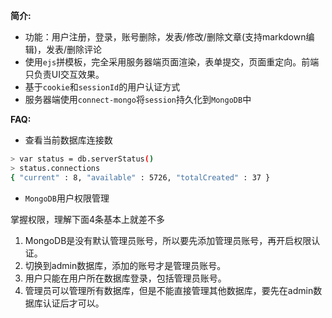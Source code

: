 __简介:__

* 功能：用户注册，登录，账号删除，发表/修改/删除文章(支持markdown编辑)，发表/删除评论
* 使用`ejs`拼模板，完全采用服务器端页面渲染，表单提交，页面重定向。前端只负责UI交互效果。
* 基于`cookie`和`sessionId`的用户认证方式
* 服务器端使用`connect-mongo`将`session`持久化到`MongoDB`中

__FAQ:__

* 查看当前数据库连接数
```bash
> var status = db.serverStatus()
> status.connections
{ "current" : 8, "available" : 5726, "totalCreated" : 37 }
```

* `MongoDB`用户权限管理

掌握权限，理解下面4条基本上就差不多

1. MongoDB是没有默认管理员账号，所以要先添加管理员账号，再开启权限认证。
2. 切换到admin数据库，添加的账号才是管理员账号。
3. 用户只能在用户所在数据库登录，包括管理员账号。
4. 管理员可以管理所有数据库，但是不能直接管理其他数据库，要先在admin数据库认证后才可以。

